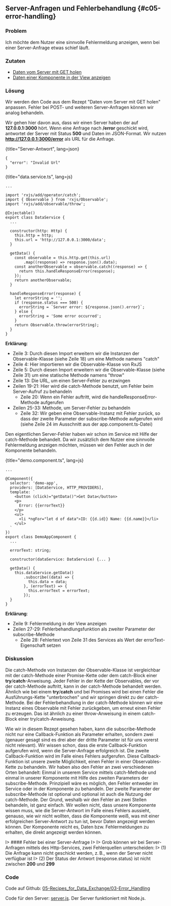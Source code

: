 ## Server-Anfragen und Fehlerbehandlung {#c05-error-handling}

### Problem

Ich möchte dem Nutzer eine sinnvolle Fehlermeldung anzeigen, wenn bei einer Server-Anfrage etwas schief läuft.

### Zutaten
* [Daten vom Server mit GET holen](#c05-get-data)
* [Daten einer Komponente in der View anzeigen](#c03-show-data)

### Lösung

Wir werden den Code aus dem Rezept "Daten vom Server mit GET holen" anpassen.
Fehler bei POST- und weiteren Server-Anfragen können wir analog behandeln.

Wir gehen hier davon aus, dass wir einen Server haben der auf __127.0.0.1:3000__ hört.
Wenn eine Anfrage nach __/error__ geschickt wird, antwortet der Server mit Status __500__ und Daten im JSON-Format.
Wir nutzen __http://127.0.0.1:3000/error__ als URL für die Anfrage.

{title="Server-Antwort", lang=json}
```
{
  "error": "Invalid Url"
}
```

{title="data.service.ts", lang=js}
```
...

import 'rxjs/add/operator/catch';
import { Observable } from 'rxjs/Observable';
import 'rxjs/add/observable/throw';

@Injectable()
export class DataService {
  ...

  constructor(http: Http) {
    this.http = http;
    this.url = 'http://127.0.0.1:3000/data';
  }

  getData() {
    const observable = this.http.get(this.url)
        .map((response) => response.json().data);
    const anotherObservable = observable.catch((response) => {
      return this.handleResponseError(response);
    });
    return anotherObservable;
  }

  handleResponseError(response) {
    let errorString = '';
    if (response.status === 500) {
      errorString = `Server error: ${response.json().error}`;
    } else {
      errorString = 'Some error occurred';
    }
    return Observable.throw(errorString);
  }
}
```

__Erklärung__:

* Zeile 3: Durch diesen Import erweitern wir die Instanzen der Observable-Klasse (siehe Zeile 18) um eine Methode namens "catch"
* Zeile 4: Hier importieren wir die Observable-Klasse von RxJS
* Zeile 5: Durch diesen Import erweitern wir die Observable-Klasse (siehe Zeile 31) um eine statische Methode namens "throw"
* Zeile 13: Die URL, um einen Server-Fehler zu erzwingen
* Zeilen 19-21: Hier wird die catch-Methode benutzt, um Fehler beim Server-Aufruf zu behandeln
  * Zeile 20: Wenn ein Fehler auftritt, wird die handleResponseError-Methode aufgerufen
* Zeilen 25-33: Methode, um Server-Fehler zu behandeln
  * Zeile 32: Wir geben eine Observable-Instanz mit Fehler zurück, so dass der zweite Parameter der subscribe-Methode aufgerufen wird (siehe Zeile 24 im Ausschnitt aus der app.component.ts-Datei)


Den eigentlichen Server-Fehler haben wir schon im Service mit Hilfe der catch-Methode behandelt.
Da wir zusätzlich dem Nutzer eine sinnvolle Fehlermeldung anzeigen möchten, müssen wir den Fehler auch in der Komponente behandeln.

{title="demo.component.ts", lang=js}
```
...

@Component({
  selector: 'demo-app',
  providers: [DataService, HTTP_PROVIDERS],
  template: `
    <button (click)="getData()">Get Data</button>
    <p>
      Error: {{errorText}}
    </p>
    <ul>
      <li *ngFor="let d of data">ID: {{d.id}} Name: {{d.name}}</li>
    </ul>
  `
})
export class DemoAppComponent {
  ...

  errorText: string;

  constructor(dataService: DataService) {... }

  getData() {
    this.dataService.getData()
        .subscribe((data) => {
          this.data = data;
        }, (errorText) => {
          this.errorText = errorText;
        });
  }
}
```

__Erklärung__:

* Zeile 9: Fehlermeldung in der View anzeigen
* Zeilen 27-29: Fehlerbehandlungsfunktion als zweiter Parameter der subscribe-Methode
  * Zeile 28: Fehlertext von Zeile 31 des Services als Wert der errorText-Eigenschaft setzen

### Diskussion

Die catch-Methode von Instanzen der Observable-Klasse ist vergleichbar mit der catch-Methode einer Promise-Kette oder dem catch-Block einer __try__/__catch__-Anweisung.
Jeder Fehler in der Kette der Observables, der vor der catch-Methode auftritt, kann in der catch-Methode behandelt werden.
Ähnlich wie bei einem __try__/__catch__ und bei Promises wird bei einen Fehler die Ausführungs-Kette "unterbrochen" und wir springen direkt zu der catch-Methode.
Bei der Fehlerbehandlung in der catch-Methode können wir eine Instanz eines Observable mit Fehler zurückgeben, um erneut einen Fehler zu erzeugen.
Das ist ähnlich zu einer throw-Anweisung in einem catch-Block einer try/catch-Anweisung.

Wie wir in diesem Rezept gesehen haben, kann die subscribe-Methode nicht nur eine Callback-Funktion als Parameter erhalten, sondern zwei (genauer gesagt sind es drei aber der dritte Parameter ist für uns vorerst nicht relevant).
Wir wissen schon, dass die erste Callback-Funktion aufgerufen wird, wenn die Server-Anfrage erfolgreich ist.
Die zweite Callback-Funktion wird im Falle eines Fehlers aufgerufen.
Diese Callback-Funktion ist unsere zweite Möglichkeit, einen Fehler in einer Observables-Kette zu behandeln.
Wir haben also den Fehler an zwei verschiedenen Orten behandelt:
Einmal in unserem Service mittels catch-Methode und einmal in unserer Komponente mit Hilfe des zweiten Parameters der subscribe-Methode.
Prinzipiell wäre es möglich, den Fehler entweder im Service oder in der Komponente zu behandeln.
Der zweite Parameter der subscribe-Methode ist optional und optional ist auch die Nutzung der catch-Methode.
Der Grund, weshalb wir den Fehler an zwei Stellen behandeln, ist ganz einfach.
Wir wollen nicht, dass unsere Komponente wissen muss, wie die Server-Antwort im Falle eines Fehlers aussieht, genauso, wie wir nicht wollten, dass die Komponente weiß, was mit einer erfolgreichen Server-Antwort zu tun ist, bevor Daten angezeigt werden können.
Der Komponente reicht es, Daten bzw. Fehlermeldungen zu erhalten, die direkt angezeigt werden können.

I> #### Fehler bei einer Server-Anfrage
I>
I> Grob können wir bei Server-Anfragen mittels des Http-Services, zwei Fehlerquellen unterscheiden:
I> (1) Die Anfrage kann nicht geschickt werden, z. B., wenn der Server nicht verfügbar ist
I> (2) Der Status der Antwort (response.status) ist nicht zwischen __200__ und __299__

### Code

Code auf Github: [05-Recipes\_for\_Data\_Exchange/03-Error\_Handling](https://github.com/jsperts/angular2_kochbuch_code/tree/master/05-Recipes_for_Data_Exchange/03-Error_Handling)

Code für den Server: [server.js](https://github.com/jsperts/angular2_kochbuch_code/tree/master/05-Recipes_for_Data_Exchange/server.js). Der Server funktioniert mit Node.js.

